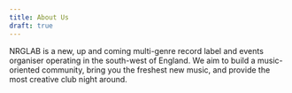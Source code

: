 ```yaml
---
title: About Us
draft: true
---
```


NRGLAB is a new, up and coming multi-genre record label and events organiser operating in the south-west of England. We aim to build a music-oriented community, bring you the freshest new music, and provide the most creative club night around.
